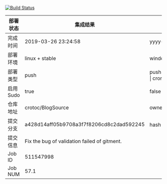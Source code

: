 [![Build Status](https://travis-ci.org/crotoc/BlogSource.svg?branch=master)](https://travis-ci.org/crotoc/BlogSource)

部署状态 | 集成结果 | 参考值
---|---|---
完成时间 | 2019-03-26 23:24:58 | yyyy-mm-dd hh:mm:ss
部署环境 | linux + stable | window \| linux + stable
部署类型 | push | push \| pull_request \| api \| cron
启用Sudo | true | false \| true
仓库地址 | crotoc/BlogSource | owner_name/repo_name
提交分支 | a428d14aff05b9708a3f7f8206cd8c2dad592245 | hash 16位
提交信息 | Fix the bug of validation failed of gitment. |
Job ID   | 511547998 |
Job NUM  | 57.1 |
